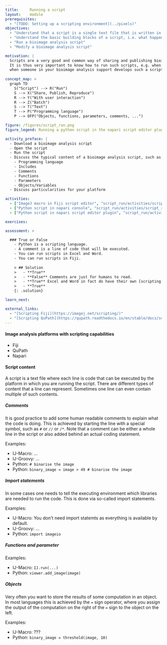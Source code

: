 ```yaml
---
title:     Running a script
layout:    module
prerequisites:
  - "[TODO: Setting up a scripting environment](../pixels)"
objectives:
  - "Understand that a script is a single text file that is written in a specific scripting language"
  - "Understand the basic building blocks of a script, i.e. what happens in each line"
  - "Run a bioimage analysis script"
  - "Modify a bioimage analysis script"

motivation: |
  Scripts are a very good and common way of sharing and publishing bioimage analysis workflows.
  It is thus very important to know how to run such scripts, e.g. when you find one in a publication or 
  when someone in your bioimage analysis support develops such a script for you.
  
concept_map: >
  graph TD
    S("Script") --> R("Run")
    S --> X("Share, Publish, Reproduce")
    R --> Y("With user interaction")
    R --> Z("Batch")
    S --> T("Text")
    T --> P("Programming language")
    P --> OFP("Objects, functions, parameters, comments, ...")

figure: /figures/script_run.png
figure_legend: Running a python script in the napari script editor plugin.

activity_preface: |
  - Download a bioimage analysis script
  - Open the script
  - Run the script
  - Discuss the typical content of a bioimage analysis script, such as:
    - Programming language
    - Includes
    - Comments
    - Functions
    - Parameters
    - Objects/Variables
  - Discuss particularities for your platform

activities:
  - ["ImageJ macro in Fiji script editor", "script_run/activities/script_run_fiji_imagej_macro.md", "markdown"]
  - ["Python script in napari console", "script_run/activities/script_run_napari_terminal.md", "markdown"]
  - ["Python script in napari script editor plugin", "script_run/activities/script_run_napari_script_editor.md", "markdown"]

exercises:

assessment: >

  ### True or False
    - Python is a scripting language. 
    - A comment is a line of code that will be executed.
    - You can run scripts in Excel and Word.
    - You can run scripts in Fiji.
    
    > ## Solution
    >   - **True**
    >   - **False** Comments are just for humans to read.
    >   - **True** Excel and Word in fact do have their own [scripting capabilities}(https://support.microsoft.com/en-us/office/introduction-to-office-scripts-in-excel-9fbe283d-adb8-4f13-a75b-a81c6baf163a)
    >   - **True**
    {: .solution}

learn_next:

external_links:
  - "[Scripting Fiji](https://imagej.net/scripting/)"
  - "[Scripting QuPath](https://qupath.readthedocs.io/en/stable/docs/scripting/overview.html)"
---
```


#### Image analysis platforms with scripting capabilities

- Fiji
- QuPath
- Napari

#### Script content

A script is a text file where each line is code that can be executed by the platform in which you are running the script. There are different types of content that a line can represent. Sometimes one line can even contain multiple of such contents.

##### Comments

It is good practice to add some human readable comments to explain what the code is doing.
This is achieved by starting the line with a special symbol, such as `#` or `//` or `/*`.
Note that a comment can be either a whole line in the script or also added behind an actual coding statement.

Examples:
- IJ-Macro: ...
- IJ-Groovy: ...
- Python: `# binarise the image`
- Python: `binary_image = image > 49 # binarise the image`


##### Import statements

In some cases one needs to tell the executing environment which libraries are needed to run the code. This is done via so-called import statements.

Examples:
- IJ-Macro: You don't need import statemts as everything is available by default.
- IJ-Groovy: ...
- Python: `import imageio`


##### Functions and parameter

Examples:
- IJ-Macro: `IJ.run(...)`
- Python: `viewer.add_image(image)`


##### Objects

Very often you want to store the results of some computation in an object. In most languages this is achieved by the `=` sign operator, where you assign the output of the computation on the right of the `=` sign to the object on the left.

Examples:
- IJ-Macro: ???
- Python: `binary_image = threshold(image, 10)`
